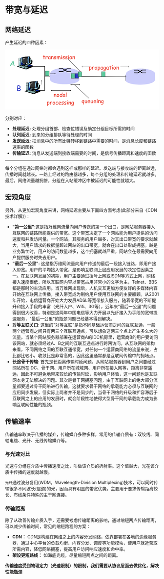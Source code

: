 # 带宽与延迟

## 网络延迟
产生延迟的四种因素：

![/assets/延迟因素.png](/assets/延迟因素.png)

分别对应：
* **处理延迟:** 处理分组首部、检查位错误及确定分组目标所需的时间
* **队列延迟:** 到来的分组排队等待处理的时间
* **发送延迟:** 把消息中的所有比特转移到链路中需要的时间，是消息长度和链路速率的函数
* **传输延迟:** 消息从发送端到接收端需要的时间，是信号传播距离和速度的函数

---
每个分组在通过网络时都会遇到这样或那样的延迟。发送端与接收端的距离越远， 传播时间就越长。一路上经过的路由器越多，每个分组的处理和传输延迟就越多。 最后，网络流量越拥挤，分组在入站缓冲区中被延迟的可能性就越大。

## 宏观角度
另外，从更加宏观角度来讲，网络延迟主要从下面四方面考虑(此部分来自《CDN技术详解》)：

* **"第一公里"**:这是指万维网流量向用户传送的第一个出口，是网站服务器接入互联网的链路所能提供的带宽。这个带宽决定了一个网站能为用户提供的访问速度和并发访问量。一个网站，其服务的用户越多，对其出口带宽的要求就越大，当用户请求的数据量超过网站的出口带宽，就会在出口处形成拥塞。越是业务繁忙时，用户的访问数量越多，这个拥塞就越严重，网站会在最需要向用户提供服务时失去用户。
* **"最后一公里"**: 这是指万维网流量向用户传送的最后一段接入链路，即用户接入带宽。用户的平均接入带宽，是影响互联网上层应用发展的决定性因素之一。在互联网发展的初期，用户主要通过拨号上网或ISDN等方式上网，网络接入速度很低，所以互联网内容以带宽占用非常小的文字为主，Telnet、BBS都是那时的主流应用。当万维网出现后，人机交互更加方便友好的多媒体内容开始在互联网上传播，接入带宽成为制约用户使用互联网的主要瓶颈。从2001年开始，电信运营商开始大力发展ADSL等宽带接入服务，随着带宽的不断提升和接入手段的丰富（光纤入户、Wifi、3G等），近年来"最后一公里"的问题得到很大改善，特别是这两年中国电信等大力开展以光纤接入为手段的宽带提速服务，"最后一公里"的瓶颈问题已经基本得到解决。
* **对等互联关口**: 这里的"对等互联"是指不同基础运营商之间的互联互通，一般两个运营商之间只有两三个互联互通点，可以想象这两三个点上产生多么大的流量。当某个网站服务器部署在运营商A的IDC机房里，运营商B的用户要访问该网站，就必须经过A、B之间的互联互通点进行跨网访问。从互联网的架构来看，不同网络之间的互联互通带宽，对任何一个运营商网络的流量来说，占比都比较小，收敛比是非常高的，因此这里通常都是互联网传输中的拥堵点。
* **长途骨干传输**: 首先是长距离传输时延问题，从网站服务器到用户之间要经过网站所在IDC、骨干网、用户所在城域网、用户所在接入网等，距离非常遥远，因此不可避免地带来较长的传输时延，影响用户体验，这一问题也是互联网本身无法解决的问题。其次是骨干网拥塞问题，由于互联网上的绝大部分流量都要通过骨干网络进行传输，这就要求骨干网络的承载能力必须与互联网的应用同步发展，但实际上两者并不是同步的，当骨干网络的升级和扩容滞后于互联网之上的应用的发展时，就会阶段性地使得大型骨干网的承载能力成为影响互联网性能的瓶颈。

## 传输速率
传输速率取决于传播的媒介，传输媒介多种多样，常用的传输介质有：双绞线、同轴电缆、光纤、无线传输媒介等。

### 与光速对比
光速与分组在介质中传播速度之比，叫做该介质的折射率。这个值越大，光在该介质中传播的速度就越慢。

`光纤`通过波分复用(WDM，Wavelength-Division Multiplexing)技术，可以同时传输很多不同波长(信道)的光，因而具有明显的带宽优势。主要用于要求传输距离较长、布线条件特殊的主干网连接。

### 传输距离
除了从改善传输介质入手，还需要考虑传输距离的影响，通过缩短两点传输距离，可以减少传输时间，常见的缩短路程的方案：

* **CDN：** CDN是构建在网络之上的内容分发网络，依靠部署在各地的边缘服务器，通过中心平台的负载均衡、内容分发、调度等功能模块，使用户就近获取所需内容，降低网络拥塞，提高用户访问响应速度和命中率。
* **架设更短路线：** 如海底光缆，尽量缩短两点之间的距离。

**传输速度受到物理定力（光速限制）的限制，我们需要从协议层面去做优化，解决性能瓶颈**
